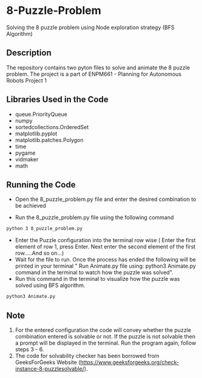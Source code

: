 # 8-Puzzle-Problem
Solving the 8 puzzle problem using Node exploration strategy (BFS Algorithm)

## Description

The repository contains two pyton files to solve and animate the 8 puzzle problem. The project is a part of ENPM661 - Planning for Autonomous Robots Project 1 

## Libraries Used in the Code
- queue.PriorityQueue
- numpy
- sortedcollections.OrderedSet
- matplotlib.pyplot
- matplotlib.patches.Polygon
- time
- pygame
- vidmaker
- math

## Running the Code
- Open the 8_puzzle_problem.py file and enter the desired combination to be achieved
*  Run the 8_puzzle_problem.py file using the following command
  ```bash
 python 3 8_puzzle_problem.py
```
* Enter the Puzzle configuration into the terminal row wise ( Enter the first element of row 1, press Enter. Next enter the second element of the first row.....And so on...)
*  Wait for the file to run. Once the process has ended the following will be printed in your terminal " Run Animate.py file using: python3 Animate.py command in the terminal to watch how the puzzle was solved".
*  Run this command in the terminal to visualize how the puzzle was solved using BFS algorithm.
 ```bash
python3 Animate.py
   ```

## Note 
1. For the entered configuration the code will convey whether the puzzle combination entered is solvable or not. If the puzzle is not solvable then a prompt will be displayed in the terminal. Run the program again, follow steps 3 - 6.
2. The code for solvability checker has been borrowed from GeeksForGeeks Website (https://www.geeksforgeeks.org/check-instance-8-puzzlesolvable/).
